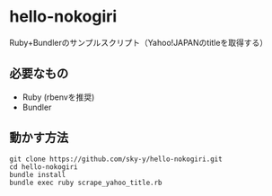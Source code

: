 # hello-nokogiri
Ruby+Bundlerのサンプルスクリプト（Yahoo!JAPANのtitleを取得する）

## 必要なもの

- Ruby (rbenvを推奨)
- Bundler

## 動かす方法

    git clone https://github.com/sky-y/hello-nokogiri.git
    cd hello-nokogiri
    bundle install
    bundle exec ruby scrape_yahoo_title.rb
